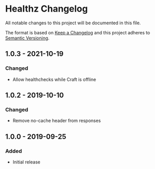 # Healthz Changelog

All notable changes to this project will be documented in this file.

The format is based on [Keep a Changelog](http://keepachangelog.com/) and this project adheres to [Semantic Versioning](http://semver.org/).

## 1.0.3 - 2021-10-19
### Changed
- Allow healthchecks while Craft is offline

## 1.0.2 - 2019-10-10
### Changed
- Remove no-cache header from responses

## 1.0.0 - 2019-09-25
### Added
- Initial release
